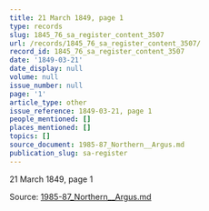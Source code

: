 ```yaml
---
title: 21 March 1849, page 1
type: records
slug: 1845_76_sa_register_content_3507
url: /records/1845_76_sa_register_content_3507/
record_id: 1845_76_sa_register_content_3507
date: '1849-03-21'
date_display: null
volume: null
issue_number: null
page: '1'
article_type: other
issue_reference: 1849-03-21, page 1
people_mentioned: []
places_mentioned: []
topics: []
source_document: 1985-87_Northern__Argus.md
publication_slug: sa-register
---
```


21 March 1849, page 1

Source: [1985-87_Northern__Argus.md](/downloads/markdown/1985-87_Northern__Argus.md)
